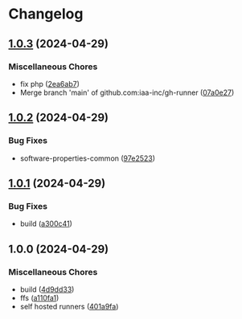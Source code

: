 # Changelog

## [1.0.3](https://github.com/iaa-inc/gh-runner/compare/v1.0.2...v1.0.3) (2024-04-29)


### Miscellaneous Chores

* fix php ([2ea6ab7](https://github.com/iaa-inc/gh-runner/commit/2ea6ab71e76da05ffda4c8511560275f82dd3792))
* Merge branch 'main' of github.com:iaa-inc/gh-runner ([07a0e27](https://github.com/iaa-inc/gh-runner/commit/07a0e27cae4285b0dcdc6f663c04209886d698d3))

## [1.0.2](https://github.com/iaa-inc/gh-runner/compare/v1.0.1...v1.0.2) (2024-04-29)


### Bug Fixes

* software-properties-common ([97e2523](https://github.com/iaa-inc/gh-runner/commit/97e2523ec66c5213f82c2f7f11a5a5a7088c60e8))

## [1.0.1](https://github.com/iaa-inc/gh-runner/compare/v1.0.0...v1.0.1) (2024-04-29)


### Bug Fixes

* build ([a300c41](https://github.com/iaa-inc/gh-runner/commit/a300c41cec409dfc03df9a2fc43ed696f31d12c3))

## 1.0.0 (2024-04-29)


### Miscellaneous Chores

* build ([4d9dd33](https://github.com/iaa-inc/gh-runner/commit/4d9dd3301b51773228c516b96b414503e1ae2d63))
* ffs ([a110fa1](https://github.com/iaa-inc/gh-runner/commit/a110fa11bdf4c236d97d10e1a8c47a56cfedc629))
* self hosted runners ([401a9fa](https://github.com/iaa-inc/gh-runner/commit/401a9fa33fd18b94c6586b3cae23aae30719cbe5))
